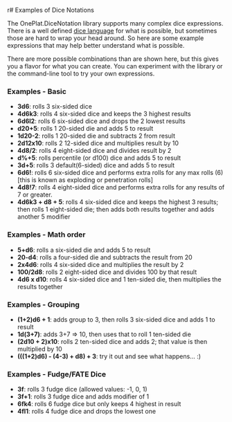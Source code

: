 r# Examples of Dice Notations

The OnePlat.DiceNotation library supports many complex dice expressions. There is a well defined [dice language](DiceNotationSpecCurrent.md) for what is possible, but sometimes those are hard to wrap your head around. So here are some example expressions that may help better understand what is possible.

There are more possible combinations than are shown here, but this gives you a flavor for what you can create. You can experiment with the library or the command-line tool to try your own expressions.

### Examples - Basic
* **3d6**: rolls 3 six-sided dice
* **4d6k3**: rolls 4 six-sided dice and keeps the 3 highest results
* **6d6l2**: rolls 6 six-sided dice and drops the 2 lowest results
* **d20+5**: rolls 1 20-sided die and adds 5 to result
* **1d20-2**: rolls 1 20-sided die and subtracts 2 from result
* **2d12x10**: rolls 2 12-sided dice and multiplies result by 10
* **4d8/2**: rolls 4 eight-sided dice and divides result by 2
* **d%+5**: rolls percentile (or d100) dice and adds 5 to result
* **3d+5**: rolls 3 default(6-sided) dice and adds 5 to result
* **6d6!**: rolls 6 six-sided dice and performs extra rolls for any max rolls (6) [this is known as exploding or penetration rolls]
* **4d8!7**: rolls 4 eight-sided dice and performs extra rolls for any results of 7 or greater.
* **4d6k3 + d8 + 5**: rolls 4 six-sided dice and keeps the highest 3 results; then rolls 1 eight-sided die; then adds both results together and adds another 5 modifier 

### Examples - Math order
* **5+d6**: rolls a six-sided die and adds 5 to result
* **20-d4**: rolls a four-sided die and subtracts the result from 20
* **2x4d6**: rolls 4 six-sided dice and multiplies the result by 2
* **100/2d8**: rolls 2 eight-sided dice and divides 100 by that result
* **4d6 x d10**: rolls 4 six-sided dice and 1 ten-sided die, then multiplies the results together

### Examples - Grouping
* **(1+2)d6 + 1**: adds group to 3, then rolls 3 six-sided dice and adds 1 to result
* **1d(3+7)**: adds 3+7 => 10, then uses that to roll 1 ten-sided die
* **(2d10 + 2)x10**: rolls 2 ten-sided dice and adds 2; that value is then multiplied by 10
* **(((1+2)d6) - (4-3) + d8) + 3**: try it out and see what happens... :)

### Examples - Fudge/FATE Dice
* **3f**: rolls 3 fudge dice (allowed values: -1, 0, 1)
* **3f+1**: rolls 3 fudge dice and adds modifier of 1
* **6fk4**: rolls 6 fudge dice but only keeps 4 highest in result
* **4fl1**: rolls 4 fudge dice and drops the lowest one
